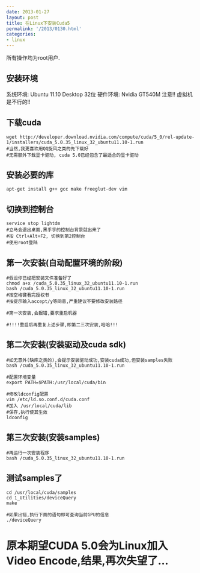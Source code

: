 ```yaml
---
date: 2013-01-27
layout: post
title: 在Linux下安装Cuda5
permalink: '/2013/0130.html'
categories:
- linux
---
```


所有操作均为root用户.

安装环境
--------

系统环境: Ubuntu 11.10 Desktop 32位
硬件环境: Nvidia GT540M
注意!! 虚拟机是不行的!!

下载cuda
--------

	wget http://developer.download.nvidia.com/compute/cuda/5_0/rel-update-1/installers/cuda_5.0.35_linux_32_ubuntu11.10-1.run
	#当然,我更喜欢用QQ旋风之类的先下载好
	#无需额外下载显卡驱动, cuda 5.0已经包含了最适合的显卡驱动
	
安装必要的库
-----------

	apt-get install g++ gcc make freeglut-dev vim
	
切换到控制台
------------
	
	service stop lightdm
	#立马会退出桌面,黑乎乎的控制台背景就出来了
	#按 Ctrl+Alt+F2, 切换到第2控制台
	#使用root登陆
	
第一次安装(自动配置环境的阶段)
------------------------------
	
	
	#假设你已经把安装文件准备好了
	chmod a+x /cuda_5.0.35_linux_32_ubuntu11.10-1.run
	bash /cuda_5.0.35_linux_32_ubuntu11.10-1.run
	#按空格键看完授权书
	#按提示输入accept/y等同意,严重建议不要修改安装路径
	
	#第一次安装,会报错,要求重启机器
	
	#!!!!重启后再重复上述步骤,即第二三次安装,哈哈!!!
	
第二次安装(安装驱动及cuda sdk)
--------------------------------
	
	#如无意外(缺库之类的),会提示安装驱动成功,安装cuda成功,但安装samples失败
	bash /cuda_5.0.35_linux_32_ubuntu11.10-1.run
	
	#配置环境变量
	export PATH=$PATH:/usr/local/cuda/bin
	
	#修改ldconfig配置
	vim /etc/ld.so.conf.d/cuda.conf
	#加入 /usr/local/cuda/lib
	#保存,执行使其生效
	ldconfig
	
第三次安装(安装samples)
-----------------------
	
	#再运行一次安装程序
	bash /cuda_5.0.35_linux_32_ubuntu11.10-1.run
	
测试samples了
--------------
	
	cd /usr/local/cuda/samples
	cd 1_Utilities/deviceQuery
	make
	
	#如果出错,执行下面的语句即可查询当前GPU的信息
	./deviceQuery
	

原本期望CUDA 5.0会为Linux加入Video Encode,结果,再次失望了...
===========================================================
	
